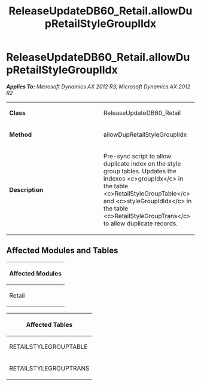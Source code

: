 ﻿---
title: ReleaseUpdateDB60_Retail.allowDupRetailStyleGrouplIdx
TOCTitle: ReleaseUpdateDB60_Retail.allowDupRetailStyleGrouplIdx
ms:assetid: 7a209c30-c7b8-2d7b-3bd4-a212acd5aa42
ms:mtpsurl: https://msdn.microsoft.com/en-us/library/JJ719408(v=AX.60)
ms:contentKeyID: 49709199
ms.date: 05/18/2015
mtps_version: v=AX.60
---

# ReleaseUpdateDB60\_Retail.allowDupRetailStyleGrouplIdx 


_**Applies To:** Microsoft Dynamics AX 2012 R3, Microsoft Dynamics AX 2012 R2_

<table>
<colgroup>
<col style="width: 50%" />
<col style="width: 50%" />
</colgroup>
<tbody>
<tr class="odd">
<td><p><strong>Class</strong></p></td>
<td><p>ReleaseUpdateDB60_Retail</p></td>
</tr>
<tr class="even">
<td><p><strong>Method</strong></p></td>
<td><p>allowDupRetailStyleGrouplIdx</p></td>
</tr>
<tr class="odd">
<td><p><strong>Description</strong></p></td>
<td><p>Pre-sync script to allow duplicate index on the style group tables. Updates the indexes &lt;c&gt;groupIdx&lt;/c&gt; in the table &lt;c&gt;RetailStyleGroupTable&lt;/c&gt; and &lt;c&gt;styleGroupIdIdx&lt;/c&gt; in the table &lt;c&gt;RetailStyleGroupTrans&lt;/c&gt; to allow duplicate records.</p></td>
</tr>
</tbody>
</table>


## Affected Modules and Tables

<table>
<colgroup>
<col style="width: 100%" />
</colgroup>
<thead>
<tr class="header">
<th><p>Affected Modules</p></th>
</tr>
</thead>
<tbody>
<tr class="odd">
<td><p>Retail</p></td>
</tr>
</tbody>
</table>


<table>
<colgroup>
<col style="width: 100%" />
</colgroup>
<thead>
<tr class="header">
<th><p>Affected Tables</p></th>
</tr>
</thead>
<tbody>
<tr class="odd">
<td><p>RETAILSTYLEGROUPTABLE</p></td>
</tr>
<tr class="even">
<td><p>RETAILSTYLEGROUPTRANS</p></td>
</tr>
</tbody>
</table>

  


